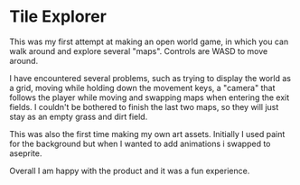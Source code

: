 # Tile Explorer

This was my first attempt at making an open world game, in which you can walk around and explore several "maps". Controls are WASD to move around. 

I have encountered several problems, such as trying to display the world as a grid, moving while holding down the movement keys, a "camera" that follows the player while moving and swapping maps when entering the exit fields. I couldn't be bothered to finish the last two maps, so they will just stay as an empty grass and dirt field. 

This was also the first time making my own art assets. Initially I used paint for the background but when I wanted to add animations i swapped to aseprite.

Overall I am happy with the product and it was a fun experience.
